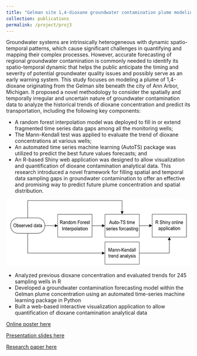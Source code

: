 ```yaml
---
title: "Gelman site 1,4-dioxane groundwater contamination plume modeling and forecasting"
collection: publications
permalink: /project/proj3
---
```

Groundwater systems are intrinsically heterogeneous with dynamic spatio-temporal patterns, which cause significant challenges in quantifying and mapping their complex processes. However, accurate forecasting of regional groundwater contamination is commonly needed to identify its spatio-temporal dynamic that helps the public anticipate the timing and severity of potential groundwater quality issues and possibly serve as an early warning system. This study focuses on modeling a plume of 1,4-dioxane originating from the Gelman site beneath the city of Ann Arbor, Michigan. It proposed a novel methodology to consider the spatially and temporally irregular and uncertain nature of groundwater contamination data to analyze the historical trends of dioxane concentration and predict its transportation, including the following key components:
-  A random forest interpolation model was deployed to fill in or extend fragmented time series data gaps among all the monitoring wells;
- The Mann-Kendall test was applied to evaluate the trend of dioxane concentrations at various wells;
- An automated time series machine learning (AutoTS) package was utilized to predict the best future values forecasts; and
- An R-based Shiny web application was designed to allow visualization and quantification of dioxane contamination analytical data. This research introduced a novel framework for filling spatial and temporal data sampling gaps in groundwater contamination to offer an effective and promising way to predict future plume concentration and spatial distribution.

 ![methodology](/images/2022-12-talk1_methodology.jpg)

- Analyzed previous dioxane concentration and evaluated trends for 245 sampling wells in R
- Developed a groundwater contamination forecasting model within the Gelman plume concentration using an automated time-series machine learning package in Python
- Built a web-based interactive visualization application to allow quantification of dioxane contamination analytical data

[Online poster here](https://agu2022fallmeeting-agu.ipostersessions.com/?s=14-48-55-DA-8A-38-10-C0-9A-EB-C3-FA-04-86-BF-0C)

[Presentation slides here](https://docs.google.com/presentation/d/14rHoDjY-Dgr5g2l554FCv_Go2SzXJI-OthHQCrNmlsA/edit?usp=sharing)

[Research paper here](https://dx.doi.org/10.7302/4314)